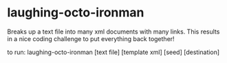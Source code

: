 laughing-octo-ironman
=====================

Breaks up a text file into many xml documents with many links. This results in a nice coding challenge to put everything back together!

to run: laughing-octo-ironman [text file] [template xml] [seed] [destination]